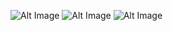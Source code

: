 ![Alt Image](E:\Flutter\invoice\Screenshot_20231025_183231.png)
![Alt Image](E:\Flutter\invoice\Screenshot_20231025_183310.png)
![Alt Image](E:\Flutter\invoice\Screenshot_20231025_183326.png)


